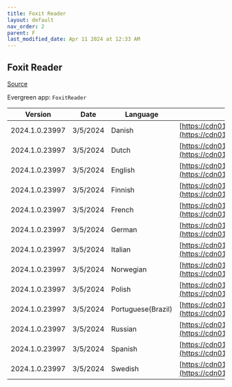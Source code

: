 ```yaml
---
title: Foxit Reader
layout: default
nav_order: 2
parent: F
last_modified_date: Apr 11 2024 at 12:33 AM
---
```


## Foxit Reader

[Source](https://www.foxitsoftware.com/pdf-reader/)

Evergreen app: `FoxitReader`

| Version        | Date     | Language           | URI                                                                                                                                                                                                              |
| -------------- | -------- | ------------------ | ---------------------------------------------------------------------------------------------------------------------------------------------------------------------------------------------------------------- |
| 2024.1.0.23997 | 3/5/2024 | Danish             | [https://cdn01.foxitsoftware.com/product/reader/desktop/win/2024.1.0/FoxitPDFReader20241_L10N_Setup.msi](https://cdn01.foxitsoftware.com/product/reader/desktop/win/2024.1.0/FoxitPDFReader20241_L10N_Setup.msi) |
| 2024.1.0.23997 | 3/5/2024 | Dutch              | [https://cdn01.foxitsoftware.com/product/reader/desktop/win/2024.1.0/FoxitPDFReader20241_L10N_Setup.msi](https://cdn01.foxitsoftware.com/product/reader/desktop/win/2024.1.0/FoxitPDFReader20241_L10N_Setup.msi) |
| 2024.1.0.23997 | 3/5/2024 | English            | [https://cdn01.foxitsoftware.com/product/reader/desktop/win/2024.1.0/FoxitPDFReader20241_enu_Setup.msi](https://cdn01.foxitsoftware.com/product/reader/desktop/win/2024.1.0/FoxitPDFReader20241_enu_Setup.msi)   |
| 2024.1.0.23997 | 3/5/2024 | Finnish            | [https://cdn01.foxitsoftware.com/product/reader/desktop/win/2024.1.0/FoxitPDFReader20241_L10N_Setup.msi](https://cdn01.foxitsoftware.com/product/reader/desktop/win/2024.1.0/FoxitPDFReader20241_L10N_Setup.msi) |
| 2024.1.0.23997 | 3/5/2024 | French             | [https://cdn01.foxitsoftware.com/product/reader/desktop/win/2024.1.0/FoxitPDFReader20241_L10N_Setup.msi](https://cdn01.foxitsoftware.com/product/reader/desktop/win/2024.1.0/FoxitPDFReader20241_L10N_Setup.msi) |
| 2024.1.0.23997 | 3/5/2024 | German             | [https://cdn01.foxitsoftware.com/product/reader/desktop/win/2024.1.0/FoxitPDFReader20241_L10N_Setup.msi](https://cdn01.foxitsoftware.com/product/reader/desktop/win/2024.1.0/FoxitPDFReader20241_L10N_Setup.msi) |
| 2024.1.0.23997 | 3/5/2024 | Italian            | [https://cdn01.foxitsoftware.com/product/reader/desktop/win/2024.1.0/FoxitPDFReader20241_L10N_Setup.msi](https://cdn01.foxitsoftware.com/product/reader/desktop/win/2024.1.0/FoxitPDFReader20241_L10N_Setup.msi) |
| 2024.1.0.23997 | 3/5/2024 | Norwegian          | [https://cdn01.foxitsoftware.com/product/reader/desktop/win/2024.1.0/FoxitPDFReader20241_L10N_Setup.msi](https://cdn01.foxitsoftware.com/product/reader/desktop/win/2024.1.0/FoxitPDFReader20241_L10N_Setup.msi) |
| 2024.1.0.23997 | 3/5/2024 | Polish             | [https://cdn01.foxitsoftware.com/product/reader/desktop/win/2024.1.0/FoxitPDFReader20241_L10N_Setup.msi](https://cdn01.foxitsoftware.com/product/reader/desktop/win/2024.1.0/FoxitPDFReader20241_L10N_Setup.msi) |
| 2024.1.0.23997 | 3/5/2024 | Portuguese(Brazil) | [https://cdn01.foxitsoftware.com/product/reader/desktop/win/2024.1.0/FoxitPDFReader20241_L10N_Setup.msi](https://cdn01.foxitsoftware.com/product/reader/desktop/win/2024.1.0/FoxitPDFReader20241_L10N_Setup.msi) |
| 2024.1.0.23997 | 3/5/2024 | Russian            | [https://cdn01.foxitsoftware.com/product/reader/desktop/win/2024.1.0/FoxitPDFReader20241_L10N_Setup.msi](https://cdn01.foxitsoftware.com/product/reader/desktop/win/2024.1.0/FoxitPDFReader20241_L10N_Setup.msi) |
| 2024.1.0.23997 | 3/5/2024 | Spanish            | [https://cdn01.foxitsoftware.com/product/reader/desktop/win/2024.1.0/FoxitPDFReader20241_L10N_Setup.msi](https://cdn01.foxitsoftware.com/product/reader/desktop/win/2024.1.0/FoxitPDFReader20241_L10N_Setup.msi) |
| 2024.1.0.23997 | 3/5/2024 | Swedish            | [https://cdn01.foxitsoftware.com/product/reader/desktop/win/2024.1.0/FoxitPDFReader20241_L10N_Setup.msi](https://cdn01.foxitsoftware.com/product/reader/desktop/win/2024.1.0/FoxitPDFReader20241_L10N_Setup.msi) |
